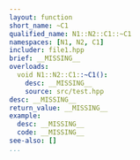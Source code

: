 ```yaml
---
layout: function
short_name: ~C1
qualified_name: N1::N2::C1::~C1
namespaces: [N1, N2, C1]
includer: file1.hpp
brief: __MISSING__
overloads:
  void N1::N2::C1::~C1():
    desc: __MISSING__
    source: src/test.hpp
desc: __MISSING__
return_value: __MISSING__
example:
  desc: __MISSING__
  code: __MISSING__
see-also: []
...
```

